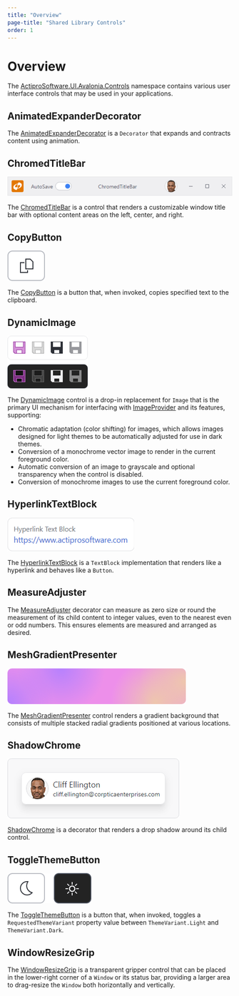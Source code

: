 ```yaml
---
title: "Overview"
page-title: "Shared Library Controls"
order: 1
---
```

# Overview

The [ActiproSoftware.UI.Avalonia.Controls](xref:@ActiproUIRoot.Controls) namespace contains various user interface controls that may be used in your applications.

## AnimatedExpanderDecorator

The [AnimatedExpanderDecorator](animated-expander-decorator.md) is a `Decorator` that expands and contracts content using animation.

## ChromedTitleBar

![Screenshot](../images/chromed-title-bar.png)

The [ChromedTitleBar](chromed-title-bar.md) is a control that renders a customizable window title bar with optional content areas on the left, center, and right.

## CopyButton

![Screenshot](../images/copybutton-200%.png)

The [CopyButton](copy-button.md) is a button that, when invoked, copies specified text to the clipboard.

## DynamicImage

![Screenshot](../images/dynamicimage-multi.png)

The [DynamicImage](dynamic-image.md) control is a drop-in replacement for `Image` that is the primary UI mechanism for interfacing with [ImageProvider](xref:@ActiproUIRoot.Media.ImageProvider) and its features, supporting:

- Chromatic adaptation (color shifting) for images, which allows images designed for light themes to be automatically adjusted for use in dark themes.
- Conversion of a monochrome vector image to render in the current foreground color.
- Automatic conversion of an image to grayscale and optional transparency when the control is disabled.
- Conversion of monochrome images to use the current foreground color.

## HyperlinkTextBlock

![Screenshot](../images/hyperlink-text-block-125%.png)

The [HyperlinkTextBlock](hyperlink-textblock.md) is a `TextBlock` implementation that renders like a hyperlink and behaves like a `Button`.

## MeasureAdjuster

The [MeasureAdjuster](measure-adjuster.md) decorator can measure as zero size or round the measurement of its child content to integer values, even to the nearest even or odd numbers.  This ensures elements are measured and arranged as desired.

## MeshGradientPresenter

![Screenshot](../images/meshgradientpresenter.png)

The [MeshGradientPresenter](mesh-gradient-presenter.md) control renders a gradient background that consists of multiple stacked radial gradients positioned at various locations.

## ShadowChrome

![Screenshot](../images/shadowchrome.png)

[ShadowChrome](shadow-chrome.md) is a decorator that renders a drop shadow around its child control.

## ToggleThemeButton

![Screenshot](../images/togglethemebutton-200%-multi.png)

The [ToggleThemeButton](toggle-theme-button.md) is a button that, when invoked, toggles a `RequestedThemeVariant` property value between `ThemeVariant.Light` and `ThemeVariant.Dark`.

## WindowResizeGrip

The [WindowResizeGrip](window-resize-grip.md) is a transparent gripper control that can be placed in the lower-right corner of a `Window` or its status bar, providing a larger area to drag-resize the `Window` both horizontally and vertically.